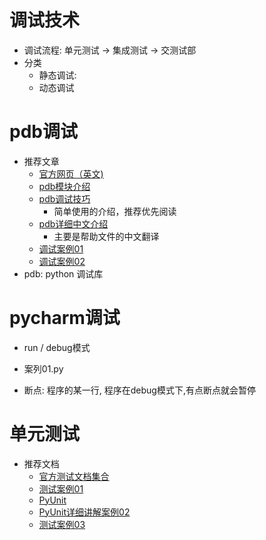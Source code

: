 # 调试技术
- 调试流程: 单元测试 -> 集成测试 -> 交测试部
- 分类
    - 静态调试: 
    - 动态调试
# pdb调试
- 推荐文章
    - [官方网页（英文)](https://docs.python.org/2/library/pdb.html)
    - [pdb模块介绍](http://blog.csdn.net/carolzhang8406/article/details/6923997)
    - [pdb调试技巧](https://www.ibm.com/developerworks/cn/linux/l-cn-pythondebugger/)
        - 简单使用的介绍，推荐优先阅读
    - [pdb详细中文介绍](http://blog.csdn.net/wyb_009/article/details/8896744)
        - 主要是帮助文件的中文翻译
    - [调试案例01](https://www.cnblogs.com/dkblog/archive/2010/12/07/1980682.html)
    - [调试案例02](http://python.jobbole.com/81184/)
- pdb: python 调试库

# pycharm调试
- run / debug模式
- 案列01.py

- 断点: 程序的某一行, 程序在debug模式下,有点断点就会暂停

# 单元测试
- 推荐文档
    - [官方测试文档集合](https://wiki.python.org/moin/PythonTestingToolsTaxonomy)
    - [测试案例01](http://blog.csdn.net/a542551042/article/details/46696635)
    - [PyUnit](https://wiki.python.org/moin/PyUnit)
    - [PyUnit详细讲解案例02](http://www.jb51.net/article/64119.htm)
    - [测试案例03](https://www.cnblogs.com/iamjqy/p/7155315.html) 
